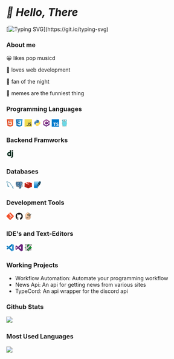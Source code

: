 # ***👋 Hello, There***
[![Typing SVG](https://readme-typing-svg.herokuapp.com/?color=F7B23F&lines=Welcome+to+my+GitHub;Fullstack++web+developer;Pleasure+to+meet+you;)](https://git.io/typing-svg)

### About me
 😀 likes pop musicd 
 
 💖 loves web development 
 
 🌇 fan of the night 
 
 🎨 memes are the funniest thing




### Programming Languages
<code><img height="20" src="https://github.com/devicons/devicon/blob/master/icons/html5/html5-original.svg"></code>
<code><img height="20" src="https://github.com/devicons/devicon/blob/master/icons/css3/css3-original.svg"></code>
<code><img height="20" src="https://github.com/devicons/devicon/blob/master/icons/javascript/javascript-original.svg"></code>
<code><img height="20" src="https://github.com/devicons/devicon/blob/master/icons/python/python-original.svg"></code>
<code><img height="20" src="https://github.com/devicons/devicon/blob/master/icons/csharp/csharp-original.svg"></code>
<code><img height="20" src="https://github.com/devicons/devicon/blob/master/icons/typescript/typescript-original.svg"></code>
<code><img height="20" src="https://github.com/devicons/devicon/blob/master/icons/go/go-original.svg"></code>

### Backend Framworks
<code><img height="20" src="https://github.com/devicons/devicon/blob/master/icons/django/django-plain.svg"></code>



### Databases
<code><img height="20" src="https://github.com/devicons/devicon/blob/master/icons/mysql/mysql-original.svg"></code>
<code><img height="20" src="https://github.com/devicons/devicon/blob/master/icons/postgresql/postgresql-original.svg"></code>
<code><img height="20" src="https://github.com/devicons/devicon/blob/master/icons/redis/redis-original.svg"></code>
<code><img height="20" src="https://github.com/devicons/devicon/blob/master/icons/sqlite/sqlite-original.svg"></code>

### Development Tools
<code><img height="20" src="https://github.com/devicons/devicon/blob/master/icons/git/git-original.svg"></code>
<code><img height="20" src="https://github.com/devicons/devicon/blob/master/icons/github/github-original.svg"></code>
<code><img height="20" src="https://github.com/devicons/devicon/blob/master/icons/gcc/gcc-original.svg"></code>

### IDE's and Text-Editors
<code><img height="20" src="https://github.com/devicons/devicon/blob/master/icons/vscode/vscode-original.svg"></code>
<code><img height="20" src="https://github.com/devicons/devicon/blob/master/icons/visualstudio/visualstudio-plain.svg"></code>
<code><img height="20" src="https://github.com/devicons/devicon/blob/master/icons/vim/vim-original.svg"></code>


### Working Projects
 - Workflow Automation: Automate your programming workflow
 - News Api: An api for getting news from various sites 
 - TypeCord: An api wrapper for the discord api

### Github Stats
<a href="https://github.com/anuraghazra/github-readme-stats"><img height="200px" src="https://github-readme-stats.vercel.app/api?username=nuclearzzet&show_icons=true&theme=tokyonight"></a>
<br>
<h3>Most Used Languages</h3>
<a href="https://github.com/anuraghazra/github-readme-stats"><img height="170px" src="https://github-readme-stats.vercel.app/api/top-langs/?username=nuclearzzet&show_icons=true&theme=tokyonight&layout=compact"></a>

<!---
NiketJohn7/NiketJohn7 is a ✨ special ✨ repository because its `README.md` (this file) appears on your GitHub profile.
You can click the Preview link to take a look at your changes.
--->
